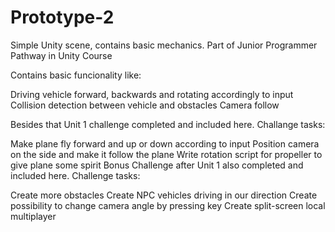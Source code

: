 # Prototype-2
Simple Unity scene, contains basic mechanics. Part of Junior Programmer Pathway in Unity Course

Contains basic funcionality like:

Driving vehicle forward, backwards and rotating accordingly to input
Collision detection between vehicle and obstacles
Camera follow

Besides that Unit 1 challenge completed and included here. Challange tasks:

Make plane fly forward and up or down according to input
Position camera on the side and make it follow the plane
Write rotation script for propeller to give plane some spirit
Bonus Challenge after Unit 1 also completed and included here. Challenge tasks:

Create more obstacles
Create NPC vehicles driving in our direction
Create possibility to change camera angle by pressing key
Create split-screen local multiplayer

